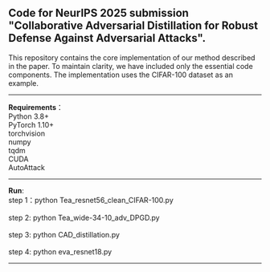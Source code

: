 **Code for NeurIPS 2025 submission "Collaborative Adversarial Distillation for Robust Defense Against Adversarial Attacks".**
---

This repository contains the core implementation of our method described in the paper. To maintain clarity, we have included only the essential code components. The implementation uses the CIFAR-100 dataset as an example.

---

**Requirements**：
<br>
Python 3.8+ <br>
PyTorch 1.10+<br>
torchvision<br>
numpy<br>
tqdm<br>
CUDA<br>
AutoAttack<br>

---

**Run**:
<br>step 1：python Tea_resnet56_clean_CIFAR-100.py      
<br>step 2: python Tea_wide-34-10_adv_DPGD.py           
<br>step 3: python CAD_distillation.py                  
<br>step 4: python eva_resnet18.py

---
